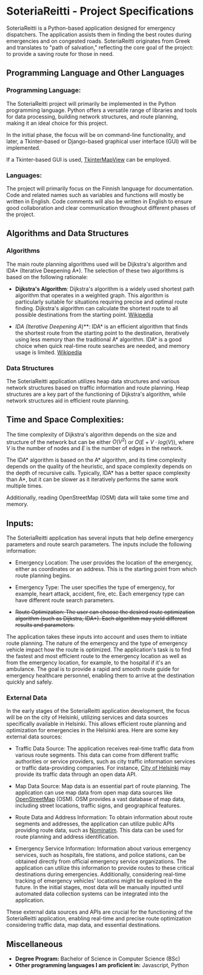 # SoteriaReitti - Project Specifications

SoteriaReitti is a Python-based application designed for emergency dispatchers. The application assists them in finding the best routes during emergencies and on congested roads. SoteriaReitti originates from Greek and translates to "path of salvation," reflecting the core goal of the project: to provide a saving route for those in need.

## Programming Language and Other Languages

### Programming Language:

The SoteriaReitti project will primarily be implemented in the Python programming language. Python offers a versatile range of libraries and tools for data processing, building network structures, and route planning, making it an ideal choice for this project.

In the initial phase, the focus will be on command-line functionality, and later, a Tkinter-based or Django-based graphical user interface (GUI) will be implemented.

If a Tkinter-based GUI is used, [TkinterMapView](https://github.com/TomSchimansky/TkinterMapView) can be employed.

### Languages:

The project will primarily focus on the Finnish language for documentation. Code and related names such as variables and functions will mostly be written in English. Code comments will also be written in English to ensure good collaboration and clear communication throughout different phases of the project.

## Algorithms and Data Structures

### Algorithms

The main route planning algorithms used will be Dijkstra's algorithm and IDA* (Iterative Deepening A*). The selection of these two algorithms is based on the following rationale:

-   **Dijkstra's Algorithm**: Dijkstra's algorithm is a widely used shortest path algorithm that operates in a weighted graph. This algorithm is particularly suitable for situations requiring precise and optimal route finding. Dijkstra's algorithm can calculate the shortest route to all possible destinations from the starting point. [Wikipedia](https://en.wikipedia.org/wiki/Dijkstra%27s_algorithm)

-   **IDA* (Iterative Deepening A*)**: IDA* is an efficient algorithm that finds the shortest route from the starting point to the destination, iteratively using less memory than the traditional A* algorithm. IDA* is a good choice when quick real-time route searches are needed, and memory usage is limited. [Wikipedia](https://en.wikipedia.org/wiki/Iterative_deepening_A*)

### Data Structures

The SoteriaReitti application utilizes heap data structures and various network structures based on traffic information and route planning. Heap structures are a key part of the functioning of Dijkstra's algorithm, while network structures aid in efficient route planning.

## Time and Space Complexities:

The time complexity of Dijkstra's algorithm depends on the size and structure of the network but can be either $O(V^2)$ or $O(E + V \cdot log(V))$, where $V$ is the number of nodes and $E$ is the number of edges in the network.

The IDA* algorithm is based on the A* algorithm, and its time complexity depends on the quality of the heuristic, and space complexity depends on the depth of recursive calls. Typically, IDA* has a better space complexity than A*, but it can be slower as it iteratively performs the same work multiple times.

Additionally, reading OpenStreetMap (OSM) data will take some time and memory.

## Inputs:

The SoteriaReitti application has several inputs that help define emergency parameters and route search parameters. The inputs include the following information:

-   Emergency Location: The user provides the location of the emergency, either as coordinates or an address. This is the starting point from which route planning begins.

-   Emergency Type: The user specifies the type of emergency, for example, heart attack, accident, fire, etc. Each emergency type can have different route search parameters.

-   <del>Route Optimization: The user can choose the desired route optimization algorithm (such as Dijkstra, IDA\*). Each algorithm may yield different results and parameters.</del>

The application takes these inputs into account and uses them to initiate route planning. The nature of the emergency and the type of emergency vehicle impact how the route is optimized. The application's task is to find the fastest and most efficient route to the emergency location as well as from the emergency location, for example, to the hospital if it's an ambulance. The goal is to provide a rapid and smooth route guide for emergency healthcare personnel, enabling them to arrive at the destination quickly and safely.

### External Data

In the early stages of the SoteriaReitti application development, the focus will be on the city of Helsinki, utilizing services and data sources specifically available in Helsinki. This allows efficient route planning and optimization for emergencies in the Helsinki area. Here are some key external data sources:

-   Traffic Data Source: The application receives real-time traffic data from various route segments. This data can come from different traffic authorities or service providers, such as city traffic information services or traffic data-providing companies. For instance, [City of Helsinki](https://hri.fi/data/fi/dataset/liikennemaarat-helsingissa) may provide its traffic data through an open data API.

-   Map Data Source: Map data is an essential part of route planning. The application can use map data from open map data sources like [OpenStreetMap](https://www.openstreetmap.org) (OSM). OSM provides a vast database of map data, including street locations, traffic signs, and geographical features.

-   Route Data and Address Information: To obtain information about route segments and addresses, the application can utilize public APIs providing route data, such as [Nominatim](https://nominatim.openstreetmap.org/ui/search.html). This data can be used for route planning and address identification.

-   Emergency Service Information: Information about various emergency services, such as hospitals, fire stations, and police stations, can be obtained directly from official emergency service organizations. The application can utilize this information to provide routes to these critical destinations during emergencies. Additionally, considering real-time tracking of emergency vehicles' locations might be explored in the future. In the initial stages, most data will be manually inputted until automated data collection systems can be integrated into the application.

These external data sources and APIs are crucial for the functioning of the SoteriaReitti application, enabling real-time and precise route optimization considering traffic data, map data, and essential destinations.

## Miscellaneous

-   **Degree Program:** Bachelor of Science in Computer Science (BSc)
-   **Other programming languages I am proficient in:** Javascript, Python
